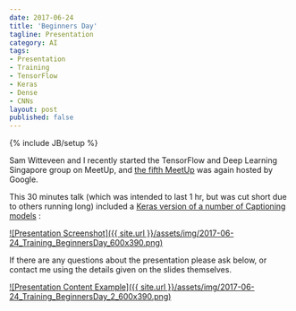 ```yaml
---
date: 2017-06-24
title: 'Beginners Day'
tagline: Presentation
category: AI
tags:
- Presentation
- Training
- TensorFlow
- Keras
- Dense
- CNNs
layout: post
published: false
---
```

{% include JB/setup %}


Sam Witteveen and I recently started the TensorFlow and Deep Learning Singapore group on MeetUp,
and [the fifth MeetUp](https://www.meetup.com/TensorFlow-and-Deep-Learning-Singapore/events/240386386/) 
was again hosted by Google.

This 30 minutes talk (which was intended to last 1 hr, but was cut short due to others running long) included a 
<a href="https://github.com/mdda/deep-learning-workshop/blob/master/notebooks/2-CNN/7-Captioning/4-run-captioning.ipynb" target="_blank">
Keras version of a number of Captioning models</a>  :


<a href="http://redcatlabs.com/2017-06-24-BeginnersDay/#/" target="_blank">
![Presentation Screenshot]({{ site.url }}/assets/img/2017-06-24_Training_BeginnersDay_600x390.png)
</a>

If there are any questions about the presentation please ask below, 
or contact me using the details given on the slides themselves.

<a href="http://redcatlabs.com/2017-06-24-BeginnersDay/#/2" target="_blank">
![Presentation Content Example]({{ site.url }}/assets/img/2017-06-24_Training_BeginnersDay_2_600x390.png)
</a>

